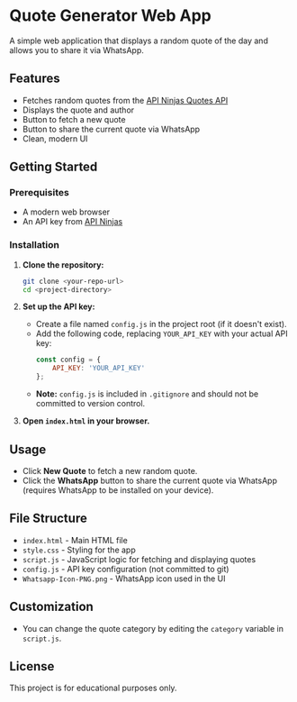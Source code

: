 # Quote Generator Web App

A simple web application that displays a random quote of the day and allows you to share it via WhatsApp.

## Features
- Fetches random quotes from the [API Ninjas Quotes API](https://api-ninjas.com/api/quotes)
- Displays the quote and author
- Button to fetch a new quote
- Button to share the current quote via WhatsApp
- Clean, modern UI



## Getting Started

### Prerequisites
- A modern web browser
- An API key from [API Ninjas](https://api-ninjas.com/api/quotes)

### Installation
1. **Clone the repository:**
   ```bash
   git clone <your-repo-url>
   cd <project-directory>
   ```
2. **Set up the API key:**
   - Create a file named `config.js` in the project root (if it doesn't exist).
   - Add the following code, replacing `YOUR_API_KEY` with your actual API key:
     ```js
     const config = {
         API_KEY: 'YOUR_API_KEY'
     };
     ```
   - **Note:** `config.js` is included in `.gitignore` and should not be committed to version control.

3. **Open `index.html` in your browser.**

## Usage
- Click **New Quote** to fetch a new random quote.
- Click the **WhatsApp** button to share the current quote via WhatsApp (requires WhatsApp to be installed on your device).

## File Structure
- `index.html` - Main HTML file
- `style.css` - Styling for the app
- `script.js` - JavaScript logic for fetching and displaying quotes
- `config.js` - API key configuration (not committed to git)
- `Whatsapp-Icon-PNG.png` - WhatsApp icon used in the UI

## Customization
- You can change the quote category by editing the `category` variable in `script.js`.

## License
This project is for educational purposes only. 